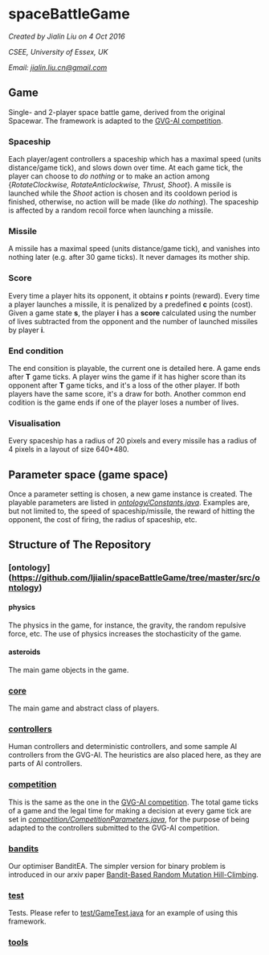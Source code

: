 # spaceBattleGame

*Created by Jialin Liu on 4 Oct 2016*

*CSEE, University of Essex, UK*

*Email: jialin.liu.cn@gmail.com*

## Game
Single- and 2-player space battle game, derived from the original Spacewar. The framework is adapted to the [GVG-AI competition](http://www.gvgai.net/index.php).
### Spaceship 
Each player/agent controllers a spaceship which has a maximal speed (units distance/game tick), and slows down over time. At each game tick, the player can choose to *do nothing* or to make an action among {*RotateClockwise, RotateAnticlockwise, Thrust, Shoot*}. A missile is launched while the *Shoot* action is chosen and its cooldown period is finished, otherwise, no action will be made (like *do nothing*). The spaceship is affected by a random recoil force when launching a missile.
### Missile
A missile has a maximal speed (units distance/game tick), and vanishes into nothing later (e.g. after 30 game ticks). It never damages its mother ship.
### Score
Every time a player hits its opponent, it obtains **r** points (reward). Every time a player launches a missile, it is penalized by a predefined **c** points (cost). Given a game state **s**, the player **i** has a **score** calculated using the number of lives subtracted from the opponent and the number of launched missiles by player **i**.
### End condition
The end consition is playable, the current one is detailed here.
A game ends after **T** game ticks.
A player wins the game if it has higher score than its opponent after **T** game ticks, and it's a loss of the other player. If both players have the same score, it's a draw for both.
Another common end codition is the game ends if one of the player loses a number of lives.
### Visualisation
Every spaceship has a radius of 20 pixels and every missile has a radius of 4 pixels in a layout of size 640\*480.

## Parameter space (game space)
Once a parameter setting is chosen, a new game instance is created.
The playable parameters are listed in [*ontology/Constants.java*](https://github.com/ljialin/spaceBattleGame/blob/master/src/ontology/Constants.java). Examples are, but not limited to, the speed of spaceship/missile, the reward of hitting the opponent, the cost of firing, the radius of spaceship, etc.

## Structure of The Repository
### [ontology] (https://github.com/ljialin/spaceBattleGame/tree/master/src/ontology)	
#### physics
The physics in the game, for instance, the gravity, the random repulsive force, etc. The use of physics increases the stochasticity of the game. 
#### asteroids
The main game objects in the game.
### [core](https://github.com/ljialin/spaceBattleGame/tree/master/src/core)
The main game and abstract class of players.
### [controllers](https://github.com/ljialin/spaceBattleGame/tree/master/src/controllers)
Human controllers and deterministic controllers, and some sample AI controllers from the GVG-AI.
The heuristics are also placed here, as they are parts of AI controllers.
### [competition](https://github.com/ljialin/spaceBattleGame/tree/master/src/competition)
This is the same as the one in the [GVG-AI competition](http://www.gvgai.net/index.php).
The total game ticks of a game and the legal time for making a decision at every game tick are set in [*competition/CompetitionParameters.java*](https://github.com/ljialin/spaceBattleGame/blob/master/src/competition/CompetitionParameters.java), for the purpose of being adapted to the controllers submitted to the GVG-AI competition.
### [bandits](https://github.com/ljialin/spaceBattleGame/tree/master/src/bandits)
Our optimiser BanditEA. The simpler version for binary problem is introduced in our arxiv paper [Bandit-Based Random Mutation Hill-Climbing](https://arxiv.org/pdf/1606.06041.pdf).
### [test](https://github.com/ljialin/spaceBattleGame/tree/master/src/test)
Tests. 
Please refer to [test/GameTest.java](https://github.com/ljialin/spaceBattleGame/blob/master/src/test/GameTest.java) for an example of using this framework.
### [tools](https://github.com/ljialin/spaceBattleGame/tree/master/src/tools)
